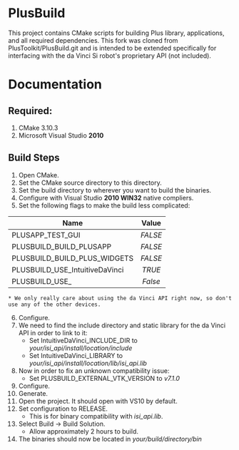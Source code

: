 # PlusBuild
This project contains CMake scripts for building Plus library, applications, and all required dependencies.
This fork was cloned from PlusToolkit/PlusBuild.git and is intended to be extended specifically for interfacing with the da Vinci Si robot's proprietary API (not included).

# Documentation

## Required:

1. CMake 3.10.3
2. Microsoft Visual Studio **2010**

## Build Steps

1. Open CMake.
2. Set the CMake source directory to this directory.
3. Set the build directory to wherever you want to build the binaries.
4. Configure with Visual Studio **2010 WIN32** native compliers.
5. Set the following flags to make the build less complicated:

| Name                           | Value   |
| ------------------------------ |:-------:|
| PLUSAPP_TEST_GUI               | *FALSE* |
| PLUSBUILD_BUILD_PLUSAPP        | *FALSE* |
| PLUSBUILD_BUILD_PLUS_WIDGETS   | *FALSE* |
| PLUSBUILD_USE_IntuitiveDaVinci | *TRUE*  |
| PLUSBUILD_USE_<OtherDevices>   | *False* |

    * We only really care about using the da Vinci API right now, so don't use any of the other devices.

6. Configure.
7. We need to find the include directory and static library for the da Vinci API in order to link to it:
    * Set IntuitiveDaVinci_INCLUDE_DIR     to  *your/isi_api/install/location/include*
    * Set IntuitiveDaVinci_LIBRARY         to  *your/isi_api/install/location/lib/isi_api.lib*
8. Now in order to fix an unknown compatibility issue: 
    * Set PLUSBUILD_EXTERNAL_VTK_VERSION  to *v7.1.0*
9. Configure.
10. Generate.
11. Open the project.  It should open with VS10 by default.
12. Set configuration to RELEASE.  
    * This is for binary compatibility with *isi_api.lib*.
13. Select Build -> Build Solution.  
    * Allow approximately 2 hours to build.
14. The binaries should now be located in *your/build/directory/bin*

